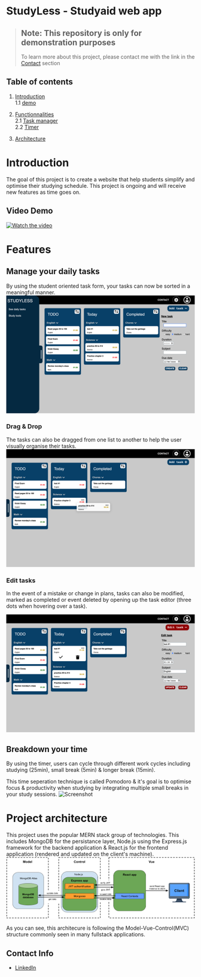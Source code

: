 # StudyLess - Studyaid web app

> ## Note: This repository is only for demonstration purposes 
> To learn more about this project, please contact me with the link in the [Contact](#contact-info) section

## Table of contents

1. [Introduction](#introduction)  
1.1 [demo](#video-demo)  

2. [Functionnalities](#features)  
2.1 [Task manager](#manage-your-daily-tasks)  
2.2 [Timer](#breakdown-your-time)

3. [Architecture](#project-architecture)

# Introduction

The goal of this project is to create a website that help students simplify and optimise their studying schedule. This project is ongoing and will receive new features as time goes on.

## Video Demo

[![Watch the video](images/Demo-thumbnail.png)](https://www.youtube.com/watch?v=UpgRUPS-Gks&ab_channel=S%C3%A9bastienRoy)

# Features

## Manage your daily tasks

By using the student oriented task form, your tasks can now be sorted in a meaningful manner.
![Screenshot](images/tasksScreen.png)

### Drag & Drop

The tasks can also be dragged from one list to another to help the user visually organise their tasks.
![Screenshot](./images/draggingTask.png)

### Edit tasks

In the event of a mistake or change in plans, tasks can also be modified, marked as completed or event deleted by opening up the task editor (three dots when hovering over a task).

![Screenshot](./images/EditTask.png)

## Breakdown your time

By using the timer, users can cycle through different work cycles including studying (25min), small break (5min) & longer break (15min). 

This time seperation technique is called Pomodoro & it's goal is to optimise focus & productivity when studying by integrating multiple small breaks in your study sessions.
![Screenshot](./images/timerScreen.png)

# Project architecture
This project uses the popular MERN stack group of technologies. This includes MongoDB for the persistance layer, Node.js using the Express.js framework for the backend application & React.js for the frontend application (rendered and updated on the client's machine).
![Screenshot](./images/ProjectArchitecture.png)

As you can see, this architecure is following the Model-Vue-Control(MVC) structure commonly seen in many fullstack applications.

## Contact Info
- [LinkedIn](https://www.linkedin.com/in/s%C3%A9bastien-roy-611245213/)
